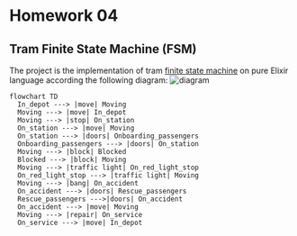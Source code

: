 # Homework 04

## Tram Finite State Machine (FSM)

The project is the implementation of tram [finite state machine](https://en.wikipedia.org/wiki/Finite-state_machine) on pure Elixir language according the following diagram:
![diagram](https://www.mermaidchart.com/raw/41c0536c-7c33-422c-a270-5e2faf5096cc?theme=light&version=v0.1&format=svg)

```renderAs=mermaid
flowchart TD
  In_depot ---> |move| Moving
  Moving ---> |move| In_depot
  Moving ---> |stop| On_station
  On_station ---> |move| Moving
  On_station ---> |doors| Onboarding_passengers
  Onboarding_passengers ---> |doors| On_station
  Moving ---> |block| Blocked
  Blocked ---> |block| Moving 
  Moving ---> |traffic light| On_red_light_stop
  On_red_light_stop ---> |traffic light| Moving
  Moving ---> |bang| On_accident
  On_accident ---> |doors| Rescue_passengers
  Rescue_passengers --->|doors| On_accident
  On_accident ---> |move| Moving
  Moving ---> |repair| On_service
  On_service ---> |move| In_depot
```
